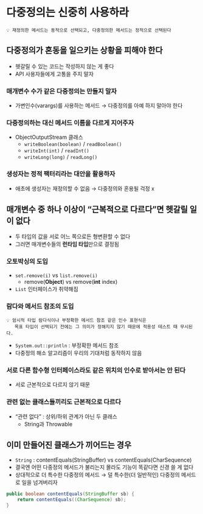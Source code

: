 # 다중정의는 신중히 사용하라

```
💡 재정의한 메서드는 동적으로 선택되고, 다중정의한 메서드는 정적으로 선택된다
```

## 다중정의가 혼동을 일으키는 상황을 피해야 한다

- 헷갈릴 수 있는 코드는 작성하지 않는 게 좋다
- API 사용자들에게 고통을 주지 말자

### 매개변수 수가 같은 다중정의는 만들지 말자

- 가변인수(varargs)를 사용하는 메서드 → 다중정의를 아예 하지 말아야 한다

### 다중정의하는 대신 메서드 이름을 다르게 지어주자

- ObjectOutputStream 클래스
    - `writeBoolean(boolean)` / `readBoolean()`
    - `writeInt(int)` / `readInt()`
    - `writeLong(long)` / `readLong()`

### 생성자는 정적 팩터리라는 대안을 활용하자

- 애초에 생성자는 재정의할 수 없음 → 다중정의와 혼용될 걱정 x

## 매개변수 중 하나 이상이 “근복적으로 다르다”면 헷갈릴 일이 없다

- 두 타입의 값을 서로 어느 쪽으로든 형변환할 수 없다
- 그러면 매개변수들의 **런타임 타입**만으로 결정됨

### 오토박싱의 도입

- `set.remove(i)` vs `list.remove(i)`
    - remove(**Object**) vs remove(**int** index)
- `List` 인터페이스가 취약해짐

### 람다와 메서드 참조의 도입

```
💡 암시적 타입 람다식이나 부정확한 메서드 참조 같은 인수 표현식은
   목표 타입이 선택되기 전에는 그 의미가 정해지지 않기 때문에 적용성 테스트 때 무시된다.
```

- `System.out::println` : 부정확한 메서드 참조
- 다중정의 해소 알고리즘이 우리의 기대처럼 동작하지 않음

### 서로 다른 함수형 인터페이스라도 같은 위치의 인수로 받아서는 안 된다

- 서로 근본적으로 다르지 않기 때문

### 관련 없는 클래스들끼리도 근본적으로 다르다

- “관련 없다” : 상위/하위 관계가 아닌 두 클래스
    - String과 Throwable

## 이미 만들어진 클래스가 끼어드는 경우

- `String` : contentEquals(StringBuffer) vs contentEquals(CharSequence)
- 결국엔 어떤 다중정의 메서드가 불리는지 몰라도 기능이 똑같다면 신경 쓸 게 없다
- 상대적으로 더 특수한 다중정의 메서드 → 덜 특수한(더 일반적인) 다중정의 메서드로 일을 넘겨버리자

```java
public boolean contentEquals(StringBuffer sb) {
	return contentEquals((CharSequence) sb);
}
```
